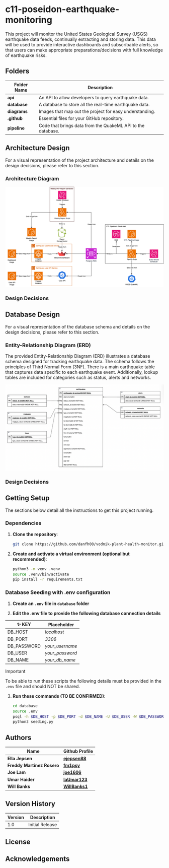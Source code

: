# c11-poseidon-earthquake-monitoring

This project will monitor the United States Geological Survey (USGS) earthquake data feeds, continually extracting and storing data. This data will be used to provide interactive dashboards  and subscribable alerts, so that users can make appropriate preparations/decisions with full knowledge of earthquake risks.

## Folders

| Folder Name | Description |
|---|---|
| **api** | An API to allow developers to query earthquake data. |
| **database** | A database to store all the real-time earthquake data. |
| **diagrams**  | Images that map out the project for easy understanding. |
| **.github** | Essential files for your GitHub repository. |
| **pipeline**  | Code that brings data from the QuakeML API to the database. |

## Architecture Design

For a visual representation of the project architecture and details on the design decisions, please refer to this section.

### Architecture Diagram

![Architecture Diagram](https://github.com/fm1psy/c11-poseidon-earthquake-monitoring/blob/main/diagrams/earthquake_architecture.png)

### Design Decisions

## Database Design

For a visual representation of the database schema and details on the design decisions, please refer to this section.

### Entity-Relationship Diagram (ERD)

The provided Entity-Relationship Diagram (ERD) illustrates a database schema designed for tracking earthquake data. The schema follows the principles of Third Normal Form (3NF). There is a main earthquake table that captures data specific to each earthquake event. Additionally, lookup tables are included for categories such as status, alerts and networks.

![ERD Diagram](https://github.com/fm1psy/c11-poseidon-earthquake-monitoring/blob/main/diagrams/erd_diagram.png)

### Design Decisions


## Getting Setup

The sections below detail all the instructions to get this project running.

### Dependencies

1. **Clone the repository**:
    ```bash
    git clone https://github.com/danfh00/vodnik-plant-health-monitor.git
    ```

2. **Create and activate a virtual environment (optional but recommended)**:
    ```bash
    python3 -m venv .venv
    source .venv/bin/activate
    pip install -r requirements.txt
    ```

### Database Seeding with .env configuration

1. **Create an `.env` file in `database` folder**

2. **Edit the .env file to provide the following database connection details**

| ✨ KEY | Placeholder |
|---|---|
|  DB_HOST | _localhost_ |
|  DB_PORT  |  _3306_ |
|  DB_PASSWORD  |  *your_username*  |
|  DB_USER  |  *your_password*  |
|  DB_NAME  |  *your_db_name*  |


> [!IMPORTANT]  
> To be able to run these scripts the following details must be provided in the `.env` file and should NOT be shared.

3. **Run these commands (TO BE CONFIRMED)**:
    ```bash
    cd database
    source .env
    psql -h $DB_HOST -p $DB_PORT -d $DB_NAME -U $DB_USER -W $DB_PASSWORD -f schema.sql
    python3 seeding.py
    ```

## Authors

| Name | Github Profile |
|---|---|
| **Ella Jepsen** | **[ejepsen88](https://github.com/ejepsen88)**|
| **Freddy Martinez Rosero** | **[fm1psy](https://github.com/fm1psy)**|
| **Joe Lam** | **[joe1606](https://github.com/joe1606)** |
| **Umar Haider** | **[laUmar123](https://github.com/laUmar123)** |
| **Will Banks** | **[WillBanks1](https://github.com/WillBanks1)** |

## Version History

| Version | Description |
|---|---|
| 1.0 | Initial Release |

## License

## Acknowledgements

